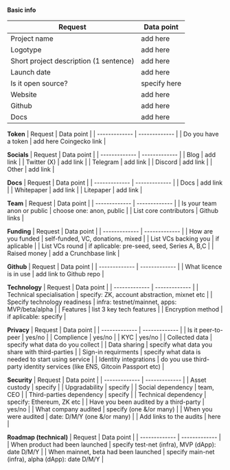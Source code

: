 **Basic info**

| Request  | Data point | 
| ------------- | ------------- |
| Project name  | add here |
| Logotype  | add here |
| Short project description (1 sentence) | add here |
| Launch date | add here |
| Is it open source? | specify here |
| Website  | add here |
| Github  | add here |
| Docs  | add here |

**Token**
| Request  | Data point | 
| ------------- | ------------- |
| Do you have a token | add here Coingecko link |

**Socials**
| Request  | Data point | 
| ------------- | ------------- |
| Blog | add link |
| Twitter (X) | add link |
| Telegram | add link |
| Discord | add link |
| Other | add link |

**Docs**
| Request  | Data point | 
| ------------- | ------------- |
| Docs | add link |
| Whitepaper | add link |
| Litepaper | add link |

**Team**
| Request  | Data point | 
| ------------- | ------------- |
| Is your team anon or public  | choose one: anon, public | 
| List core contributors | Github links | 

**Funding**
| Request  | Data point | 
| ------------- | ------------- |
| How are you funded  | self-funded, VC, donations, mixed | 
| List VCs backing you  | if aplicable |
| List VCs round  | if aplicable: pre-seed, seed, Series A, B,C | 
| Raised money | add a Crunchbase link | 

**Github**
| Request  | Data point | 
| ------------- | ------------- |
| What licence is in use  | add link to Github repo | 

**Technology**
| Request  | Data point | 
| ------------- | ------------- |
| Technical specialisation  | specify: ZK, account abstraction, mixnet etc | 
| Specify technology readiness  | infra: testnet/mainnet, apps: MVP/beta/alpha | 
| Features  | list 3 key tech features | 
| Encryption method  | if aplicable: specify | 

**Privacy**
| Request  | Data point | 
| ------------- | ------------- |
| Is it peer-to-peer  | yes/no | 
| Complience  | yes/no |
| KYC  | yes/no |
| Collected data  | specify what data do you collect |
| Data sharing  | specify what data you share with third-parties |
| Sign-in requirments | specify what data is needed to start using service |
| Identity integrations | do you use third-party identity services (like ENS, Gitcoin Passport etc) |

**Security**
| Request  | Data point | 
| ------------- | ------------- |
| Asset custody | specify | 
| Upgradability  | specify |
| Social dependency  | team, CEO |
| Third-parties dependency | specify |
| Technical dependency | specify: Ethereum, ZK etc |
| Have you been audited by a third-party | yes/no |
| What company audited | specify (one &/or many) |
| When you were audited | date: D/M/Y (one &/or many) |
| Add links to the audits | here |

**Roadmap (technical)**
| Request  | Data point | 
| ------------- | ------------- |
| When product had been launched | specify test-net (infra), MVP (dApp): date D/M/Y | 
| When mainnet, beta had been launched  | specify main-net (infra), alpha (dApp): date D/M/Y |
